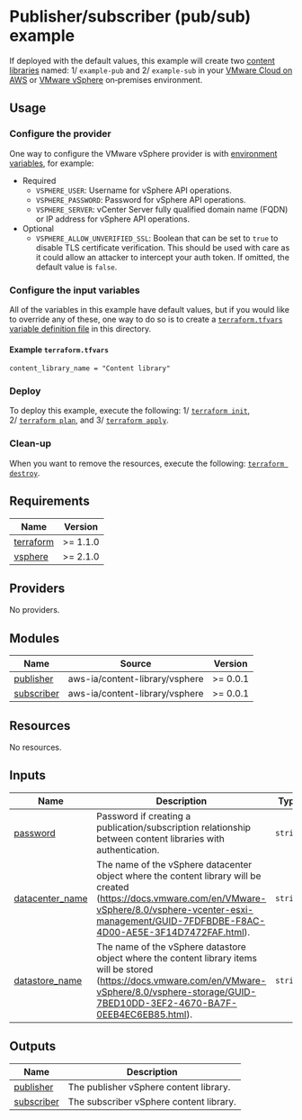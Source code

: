 <!-- BEGIN_TF_DOCS -->
# Publisher/subscriber (pub/sub) example

If deployed with the default values, this example will create two [content libraries](https://docs.vmware.com/en/VMware-vSphere/8.0/vsphere-vm-administration/GUID-254B2CE8-20A8-43F0-90E8-3F6776C2C896.html) named: 1/&nbsp;`example-pub` and 2/&nbsp;`example-sub` in your [VMware Cloud on AWS](https://aws.amazon.com/vmware/) or [VMware vSphere](https://docs.vmware.com/en/VMware-vSphere/index.html) on&#8209;premises environment.

## Usage

### Configure the provider

One way to configure the VMware vSphere provider is with [environment variables](https://registry.terraform.io/providers/hashicorp/vsphere/latest/docs#argument-reference), for example:

* Required
  * `VSPHERE_USER`: Username for vSphere API operations.
  * `VSPHERE_PASSWORD`: Password for vSphere API operations.
  * `VSPHERE_SERVER`: vCenter Server fully qualified domain name (FQDN) or IP address for vSphere API operations.
* Optional
  * `VSPHERE_ALLOW_UNVERIFIED_SSL`: Boolean that can be set to `true` to disable TLS certificate verification.
    This should be used with care as it could allow an attacker to intercept your auth token.
    If omitted, the default value is `false`.

### Configure the input variables

All of the variables in this example have default values, but if you would like to override any of these, one way to do so is to create a [`terraform.tfvars` variable definition file](https://www.terraform.io/language/values/variables#variable-definitions-tfvars-files) in this directory.

#### Example `terraform.tfvars`

```hcl
content_library_name = "Content library"
```

### Deploy

To deploy this example, execute the following: 1/&nbsp;[`terraform init`](https://www.terraform.io/cli/commands/init), 2/&nbsp;[`terraform plan`](https://www.terraform.io/cli/commands/plan), and 3/&nbsp;[`terraform apply`](https://www.terraform.io/cli/commands/apply).

### Clean-up

When you want to remove the resources, execute the following: [`terraform destroy`](https://www.terraform.io/cli/commands/destroy).

## Requirements

| Name | Version |
|------|---------|
| <a name="requirement_terraform"></a> [terraform](#requirement\_terraform) | >= 1.1.0 |
| <a name="requirement_vsphere"></a> [vsphere](#requirement\_vsphere) | >= 2.1.0 |

## Providers

No providers.

## Modules

| Name | Source | Version |
|------|--------|---------|
| <a name="module_publisher"></a> [publisher](#module\_publisher) | aws-ia/content-library/vsphere | >= 0.0.1 |
| <a name="module_subscriber"></a> [subscriber](#module\_subscriber) | aws-ia/content-library/vsphere | >= 0.0.1 |

## Resources

No resources.

## Inputs

| Name | Description | Type | Default | Required |
|------|-------------|------|---------|:--------:|
| <a name="input_password"></a> [password](#input\_password) | Password if creating a publication/subscription relationship between content libraries with authentication. | `string` | n/a | yes |
| <a name="input_datacenter_name"></a> [datacenter\_name](#input\_datacenter\_name) | The name of the vSphere datacenter object where the content library will be created (https://docs.vmware.com/en/VMware-vSphere/8.0/vsphere-vcenter-esxi-management/GUID-7FDFBDBE-F8AC-4D00-AE5E-3F14D7472FAF.html). | `string` | `"SDDC-Datacenter"` | no |
| <a name="input_datastore_name"></a> [datastore\_name](#input\_datastore\_name) | The name of the vSphere datastore object where the content library items will be stored (https://docs.vmware.com/en/VMware-vSphere/8.0/vsphere-storage/GUID-7BED10DD-3EF2-4670-BA7F-0EEB4EC6EB85.html). | `string` | `"WorkloadDatastore"` | no |

## Outputs

| Name | Description |
|------|-------------|
| <a name="output_publisher"></a> [publisher](#output\_publisher) | The publisher vSphere content library. |
| <a name="output_subscriber"></a> [subscriber](#output\_subscriber) | The subscriber vSphere content library. |
<!-- END_TF_DOCS -->